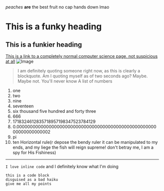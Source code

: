*peaches* **are** the best fruit no cap hands down lmao
# This is a funky heading
## This is a funkier heading
[This is a link to a completely normal computer science page, not suspicious at all](https://www.youtube.com/watch?v=dQw4w9WgXcQ)
![Image](https://www.marthastewart.com/thmb/FN-ZYS4x_8BV99zV_Y9f5kGNMkQ=/750x0/filters:no_upscale():max_bytes(150000):strip_icc():format(webp)/Russet-potato-d7a0dd77d3714ee881d3d124ba2259d0-horiz-0723-1ffa31d92fe646b09403a5807ac7b57f.jpg)
>I am definitely quoting someone right now, as this is clearly a blockquote. Am I quoting myself as of two seconds ago? Maybe. Maybe not. You'll never know
A list of numbers
1. one
2. two
3. nine
4. seventeen
5. six thousand five hundred and forty three
6. 666
7. 1718324612835718957198347523784129
8. 0.000000000000000000000000000000000000000000000000000000000000000002
9. pi
10. ten
Horizontal rule(r depose the bendy ruler it can be manipulated to my ends, and my liege the fish will reign supreme! don't betray me, I am a spy for His Fishiness)
---
`I love inline code` and I definitely know what I'm doing
```
this is a code block
disguised as a bad haiku
give me all my points
```

